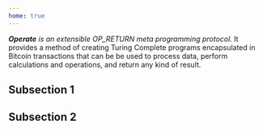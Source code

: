 ```yaml
---
home: true
---
```


<p class="mv3 f4 lh-copy override">
  <em><strong>Operate</strong> is an extensible OP_RETURN meta programming protocol.</em> It provides a method of creating Turing Complete programs encapsulated in Bitcoin transactions that can be be used to process data, perform calculations and operations, and return any kind of result.
</p>

## Subsection 1

## Subsection 2